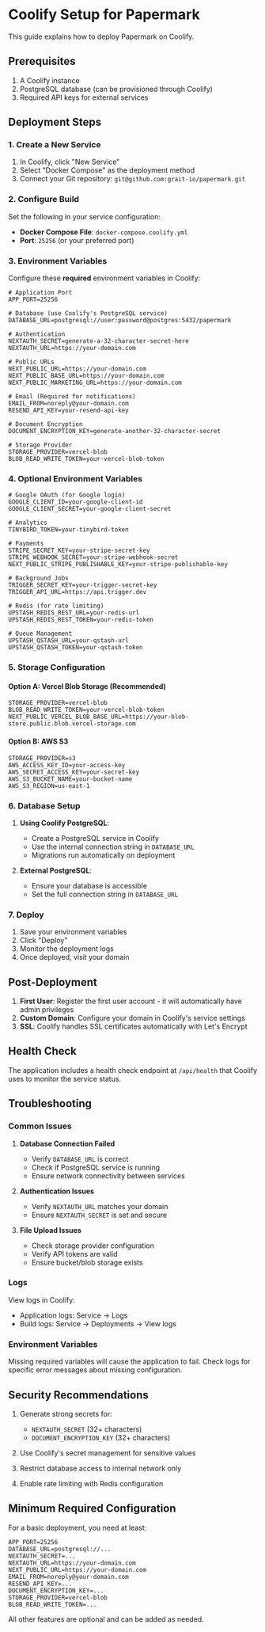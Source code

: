 # Coolify Setup for Papermark

This guide explains how to deploy Papermark on Coolify.

## Prerequisites

1. A Coolify instance
2. PostgreSQL database (can be provisioned through Coolify)
3. Required API keys for external services

## Deployment Steps

### 1. Create a New Service

1. In Coolify, click "New Service"
2. Select "Docker Compose" as the deployment method
3. Connect your Git repository: `git@github.com:grait-io/papermark.git`

### 2. Configure Build

Set the following in your service configuration:

- **Docker Compose File**: `docker-compose.coolify.yml`
- **Port**: `25256` (or your preferred port)

### 3. Environment Variables

Configure these **required** environment variables in Coolify:

```env
# Application Port
APP_PORT=25256

# Database (use Coolify's PostgreSQL service)
DATABASE_URL=postgresql://user:password@postgres:5432/papermark

# Authentication
NEXTAUTH_SECRET=generate-a-32-character-secret-here
NEXTAUTH_URL=https://your-domain.com

# Public URLs
NEXT_PUBLIC_URL=https://your-domain.com
NEXT_PUBLIC_BASE_URL=https://your-domain.com
NEXT_PUBLIC_MARKETING_URL=https://your-domain.com

# Email (Required for notifications)
EMAIL_FROM=noreply@your-domain.com
RESEND_API_KEY=your-resend-api-key

# Document Encryption
DOCUMENT_ENCRYPTION_KEY=generate-another-32-character-secret

# Storage Provider
STORAGE_PROVIDER=vercel-blob
BLOB_READ_WRITE_TOKEN=your-vercel-blob-token
```

### 4. Optional Environment Variables

```env
# Google OAuth (for Google login)
GOOGLE_CLIENT_ID=your-google-client-id
GOOGLE_CLIENT_SECRET=your-google-client-secret

# Analytics
TINYBIRD_TOKEN=your-tinybird-token

# Payments
STRIPE_SECRET_KEY=your-stripe-secret-key
STRIPE_WEBHOOK_SECRET=your-stripe-webhook-secret
NEXT_PUBLIC_STRIPE_PUBLISHABLE_KEY=your-stripe-publishable-key

# Background Jobs
TRIGGER_SECRET_KEY=your-trigger-secret-key
TRIGGER_API_URL=https://api.trigger.dev

# Redis (for rate limiting)
UPSTASH_REDIS_REST_URL=your-redis-url
UPSTASH_REDIS_REST_TOKEN=your-redis-token

# Queue Management
UPSTASH_QSTASH_URL=your-qstash-url
UPSTASH_QSTASH_TOKEN=your-qstash-token
```

### 5. Storage Configuration

#### Option A: Vercel Blob Storage (Recommended)
```env
STORAGE_PROVIDER=vercel-blob
BLOB_READ_WRITE_TOKEN=your-vercel-blob-token
NEXT_PUBLIC_VERCEL_BLOB_BASE_URL=https://your-blob-store.public.blob.vercel-storage.com
```

#### Option B: AWS S3
```env
STORAGE_PROVIDER=s3
AWS_ACCESS_KEY_ID=your-access-key
AWS_SECRET_ACCESS_KEY=your-secret-key
AWS_S3_BUCKET_NAME=your-bucket-name
AWS_S3_REGION=us-east-1
```

### 6. Database Setup

1. **Using Coolify PostgreSQL**:
   - Create a PostgreSQL service in Coolify
   - Use the internal connection string in `DATABASE_URL`
   - Migrations run automatically on deployment

2. **External PostgreSQL**:
   - Ensure your database is accessible
   - Set the full connection string in `DATABASE_URL`

### 7. Deploy

1. Save your environment variables
2. Click "Deploy"
3. Monitor the deployment logs
4. Once deployed, visit your domain

## Post-Deployment

1. **First User**: Register the first user account - it will automatically have admin privileges
2. **Custom Domain**: Configure your domain in Coolify's service settings
3. **SSL**: Coolify handles SSL certificates automatically with Let's Encrypt

## Health Check

The application includes a health check endpoint at `/api/health` that Coolify uses to monitor the service status.

## Troubleshooting

### Common Issues

1. **Database Connection Failed**
   - Verify `DATABASE_URL` is correct
   - Check if PostgreSQL service is running
   - Ensure network connectivity between services

2. **Authentication Issues**
   - Verify `NEXTAUTH_URL` matches your domain
   - Ensure `NEXTAUTH_SECRET` is set and secure

3. **File Upload Issues**
   - Check storage provider configuration
   - Verify API tokens are valid
   - Ensure bucket/blob storage exists

### Logs

View logs in Coolify:
- Application logs: Service → Logs
- Build logs: Service → Deployments → View logs

### Environment Variables

Missing required variables will cause the application to fail. Check logs for specific error messages about missing configuration.

## Security Recommendations

1. Generate strong secrets for:
   - `NEXTAUTH_SECRET` (32+ characters)
   - `DOCUMENT_ENCRYPTION_KEY` (32+ characters)

2. Use Coolify's secret management for sensitive values

3. Restrict database access to internal network only

4. Enable rate limiting with Redis configuration

## Minimum Required Configuration

For a basic deployment, you need at least:

```env
APP_PORT=25256
DATABASE_URL=postgresql://...
NEXTAUTH_SECRET=...
NEXTAUTH_URL=https://your-domain.com
NEXT_PUBLIC_URL=https://your-domain.com
EMAIL_FROM=noreply@your-domain.com
RESEND_API_KEY=...
DOCUMENT_ENCRYPTION_KEY=...
STORAGE_PROVIDER=vercel-blob
BLOB_READ_WRITE_TOKEN=...
```

All other features are optional and can be added as needed.